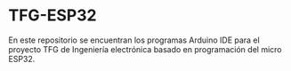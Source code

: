 # TFG-ESP32
En este repositorio se encuentran los programas Arduino IDE para el proyecto TFG de Ingeniería electrónica basado en programación del micro ESP32.

#